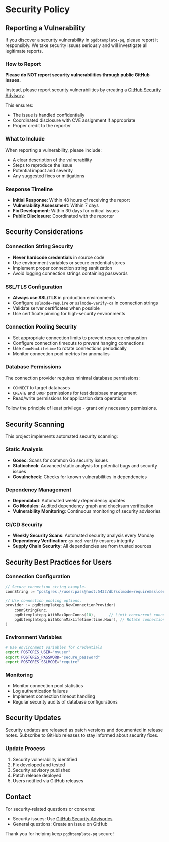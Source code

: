 # Security Policy

## Reporting a Vulnerability

If you discover a security vulnerability in `pgdbtemplate-pq`,
please report it responsibly. We take security issues seriously
and will investigate all legitimate reports.

### How to Report

**Please do NOT report security vulnerabilities through public GitHub issues.**

Instead, please report security vulnerabilities by creating a
[GitHub Security Advisory](https://github.com/andrei-polukhin/pgdbtemplate-pq/security/advisories/new).

This ensures:
- The issue is handled confidentially
- Coordinated disclosure with CVE assignment if appropriate
- Proper credit to the reporter

### What to Include

When reporting a vulnerability, please include:
- A clear description of the vulnerability
- Steps to reproduce the issue
- Potential impact and severity
- Any suggested fixes or mitigations

### Response Timeline

- **Initial Response**: Within 48 hours of receiving the report
- **Vulnerability Assessment**: Within 7 days
- **Fix Development**: Within 30 days for critical issues
- **Public Disclosure**: Coordinated with the reporter

## Security Considerations

### Connection String Security

- **Never hardcode credentials** in source code
- Use environment variables or secure credential stores
- Implement proper connection string sanitization
- Avoid logging connection strings containing passwords

### SSL/TLS Configuration

- **Always use SSL/TLS** in production environments
- Configure `sslmode=require` or `sslmode=verify-ca` in connection strings
- Validate server certificates when possible
- Use certificate pinning for high-security environments

### Connection Pooling Security

- Set appropriate connection limits to prevent resource exhaustion
- Configure connection timeouts to prevent hanging connections
- Use `ConnMaxLifetime` to rotate connections periodically
- Monitor connection pool metrics for anomalies

### Database Permissions

The connection provider requires minimal database permissions:
- `CONNECT` to target databases
- `CREATE` and `DROP` permissions for test database management
- Read/write permissions for application data operations

Follow the principle of least privilege - grant only necessary permissions.

## Security Scanning

This project implements automated security scanning:

### Static Analysis
- **Gosec**: Scans for common Go security issues
- **Staticcheck**: Advanced static analysis for potential bugs and security issues
- **Govulncheck**: Checks for known vulnerabilities in dependencies

### Dependency Management
- **Dependabot**: Automated weekly dependency updates
- **Go Modules**: Audited dependency graph and checksum verification
- **Vulnerability Monitoring**: Continuous monitoring of security advisories

### CI/CD Security
- **Weekly Security Scans**: Automated security analysis every Monday
- **Dependency Verification**: `go mod verify` ensures integrity
- **Supply Chain Security**: All dependencies are from trusted sources

## Security Best Practices for Users

### Connection Configuration
```go
// Secure connection string example.
connString := "postgres://user:pass@host:5432/db?sslmode=require&sslcert=/path/to/cert&sslkey=/path/to/key&sslrootcert=/path/to/ca"

// Use connection pooling options.
provider := pgdbtemplatepq.NewConnectionProvider(
    connStringFunc,
    pgdbtemplatepq.WithMaxOpenConns(10),      // Limit concurrent connections.
    pgdbtemplatepq.WithConnMaxLifetime(time.Hour), // Rotate connections.
)
```

### Environment Variables
```bash
# Use environment variables for credentials
export POSTGRES_USER="myuser"
export POSTGRES_PASSWORD="secure_password"
export POSTGRES_SSLMODE="require"
```

### Monitoring
- Monitor connection pool statistics
- Log authentication failures
- Implement connection timeout handling
- Regular security audits of database configurations

## Security Updates

Security updates are released as patch versions and documented in release notes.
Subscribe to GitHub releases to stay informed about security fixes.

### Update Process
1. Security vulnerability identified
2. Fix developed and tested
3. Security advisory published
4. Patch release deployed
5. Users notified via GitHub releases

## Contact

For security-related questions or concerns:
- Security issues: Use [GitHub Security Advisories](https://github.com/andrei-polukhin/pgdbtemplate-pq/security/advisories/new)
- General questions: Create an issue on GitHub

Thank you for helping keep `pgdbtemplate-pq` secure!
